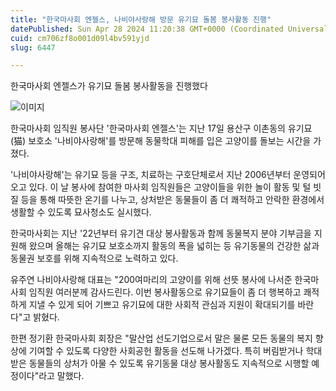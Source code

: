 ```yaml
---
title: "한국마사회 엔젤스, 나비야사랑해 방문 유기묘 돌봄 봉사활동 진행"
datePublished: Sun Apr 28 2024 11:20:38 GMT+0000 (Coordinated Universal Time)
cuid: cm706zf8o001d09l4bv591yjd
slug: 6447

---
```



한국마사회 엔젤스가 유기묘 돌봄 봉사활동을 진행했다

![이미지](https://cdn.hashnode.com/res/hashnode/image/upload/v1739260815077/41191a0d-24ec-4d7a-ac03-27fa80673890.jpeg)

한국마사회 임직원 봉사단 '한국마사회 엔젤스'는 지난 17일 용산구 이촌동의 유기묘(猫) 보호소 '나비야사랑해'를 방문해 동물학대 피해를 입은 고양이를 돌보는 시간을 가졌다.

'나비야사랑해'는 유기묘 등을 구조, 치료하는 구호단체로서 지난 2006년부터 운영되어 오고 있다. 이 날 봉사에 참여한 마사회 임직원들은 고양이들을 위한 놀이 활동 및 털 빗질 등을 통해 따뜻한 온기를 나누고, 상처받은 동물들이 좀 더 쾌적하고 안락한 환경에서 생활할 수 있도록 묘사청소도 실시했다.

한국마사회는 지난 '22년부터 유기견 대상 봉사활동과 함께 동물복지 분야 기부금을 지원해 왔으며 올해는 유기묘 보호소까지 활동의 폭을 넓히는 등 유기동물의 건강한 삶과 동물권 보호를 위해 지속적으로 노력하고 있다.

유주연 나비야사랑해 대표는 "200여마리의 고양이를 위해 선뜻 봉사에 나서준 한국마사회 임직원 여러분께 감사드린다. 이번 봉사활동으로 유기묘들이 좀 더 행복하고 쾌적하게 지낼 수 있게 되어 기쁘고 유기묘에 대한 사회적 관심과 지원이 확대되기를 바란다"고 밝혔다.

한편 정기환 한국마사회 회장은 "말산업 선도기업으로서 말은 물론 모든 동물의 복지 향상에 기여할 수 있도록 다양한 사회공헌 활동을 선도해 나가겠다. 특히 버림받거나 학대받은 동물들의 상처가 아물 수 있도록 유기동물 대상 봉사활동도 지속적으로 시행할 예정이다"라고 말했다.